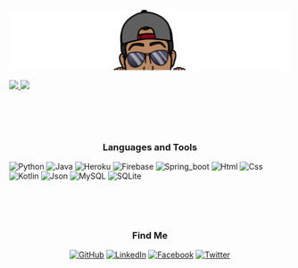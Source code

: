 ![alt_bottom_png][$bottom_png]

[comment]: <> ([![kojofosu's GitHub stats]&#40;https://github-readme-stats.vercel.app/api?username=kojofosu&hide_border=true&include_all_commits=true&count_private=true&show_icons=true&#41;]&#40;https://github.com/kojofosu/github-readme-stats&#41;)

[comment]: <> ([![kojofosu's_Top Langs]&#40;https://github-readme-stats.vercel.app/api/top-langs/?username=kojofosu&langs_count=10a&layout=compact&#41;]&#40;https://github.com/kojofosu/github-readme-stats&#41;)

<a href="https://github.com/kojofosu/kojofosu">
    <img height="137px" src="https://github-readme-stats.vercel.app/api?username=kojofosu&hide_border=true&include_all_commits=true&count_private=true&show_icons=true&#41line_height=21&text_color=000&icon_color=000&bg_color=0,ffffff,4ca2cd&theme=dark" />
    <img height="137px" src="https://github-readme-stats.vercel.app/api/top-langs/?username=kojofosu&hide=html&hide_title=true&hide_border=true&layout=default&langs_count=7&exclude_repo=comp426,Redventures-Movie-Quotes&text_color=000&icon_color=fff&bg_color=0,4ca2cd,ffffff&theme=graywhite" />
</a>

<br/>
<br/>
<br/>
<br/>
<br/>
<h3 align="center">Languages and Tools</h3>

![Python](https://img.shields.io/badge/-Android-05122A?style=flat&logo=android) 
![Java](https://img.shields.io/badge/-Java-05122A?style=flat&logo=java) 
![Heroku](https://img.shields.io/badge/-Heroku-05122A?style=flat&logo=heroku) 
![Firebase](https://img.shields.io/badge/-Firebase-05122A?style=flat&logo=firebase) 
![Spring_boot](https://img.shields.io/badge/-SpringBoot-05122A?style=flat&logo=spring) 
![Html](https://img.shields.io/badge/-HTML-05122A?style=flat&logo=Html5) 
![Css](https://img.shields.io/badge/-CSS-05122A?style=flat&logo=css3) 
![Kotlin](https://img.shields.io/badge/-Kotlin-05122A?style=flat&logo=kotlin) 
![Json](https://img.shields.io/badge/-JSON-05122A?style=flat&logo=json)
![MySQL](https://img.shields.io/badge/-MySQL-05122A?style=flat&logo=MySQL) 
![SQLite](https://img.shields.io/badge/-SQLite-05122A?style=flat&logo=SQLite)

<br/><br/><br/>
<h3 align="center">Find Me</h3>
<p align="center">
	<a href="https://github.com/kojofosu"><img src="https://img.icons8.com/bubbles/50/000000/github.png" alt="GitHub"/></a>
	<a href="https://www.linkedin.com/in/kojo-fosu-bempa-edue-56290a149/"><img src="https://img.icons8.com/bubbles/50/000000/linkedin.png" alt="LinkedIn"/></a>
	<a href="https://web.facebook.com/kojofosubempa.edue/"><img src="https://img.icons8.com/bubbles/50/000000/facebook-new.png" alt="Facebook"/></a>
	<a href="https://twitter.com/McDerek_"><img src="https://img.icons8.com/bubbles/50/000000/twitter.png" alt="Twitter"/></a>
</p>


[comment]: <> ([![kojofosu's wakatime stats]&#40;https://github-readme-stats.vercel.app/api/wakatime?username=kojofosu&#41;]&#40;https://github.com/kojofosu/github-readme-stats&#41;)











<!--
**kojofosu/kojofosu** is a ✨ _special_ ✨ repository because its `README.md` (this file) appears on your GitHub profile.

Here are some ideas to get you started:

- 🔭 I’m currently working on ...
- 🌱 I’m currently learning ...
- 👯 I’m looking to collaborate on ...
- 🤔 I’m looking for help with ...
- 💬 Ask me about ...
- 📫 How to reach me: ...
- 😄 Pronouns: ...
- ⚡ Fun fact: ...
-->

[$top_png]: imgs/top_cropped.png
[$bottom_png]: ./imgs/bottom_cropped.png